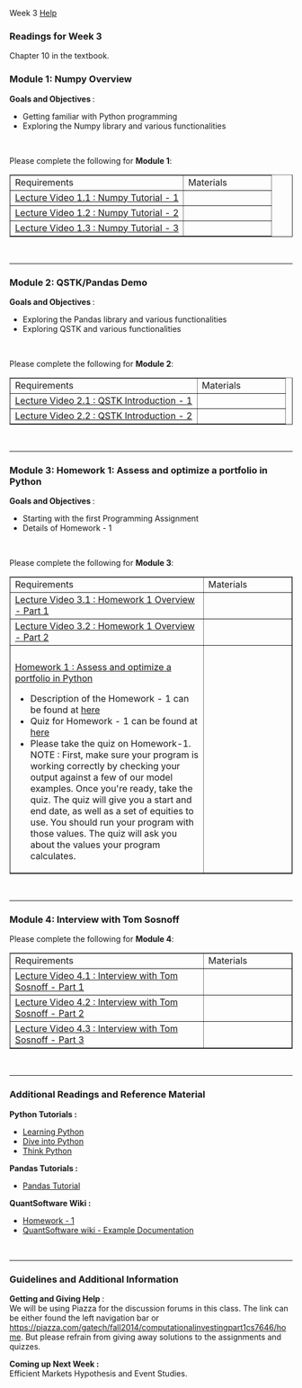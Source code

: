 Week 3    <a class="coursera-reporter-link" title="Click here if you're experiencing technical problems or found errors in the course materials." target="_blank" href="https://class.coursera.org/compinvesting1-004/help/pages?url=https%3A%2F%2Fclass.coursera.org%2Fcompinvesting1-004%2Fwiki%2FWeek3">
      Help
    </a>
    <a data-coursera-admin-helpwidget-link="" rel="help" href="https://class.coursera.org/mooc/help/pages/setup" title="Course Page Setup" style="display:none;">Learn more.</a>
</h2>


<h3>Readings for Week 3</h3>Chapter 10 in the textbook.<br><h3>Module 1: Numpy Overview</h3>
<p><b>Goals and Objectives </b>:
    <br></p>
<p></p>
<ul>
<li>
        Getting familiar with Python programming</li>
    <li>
        Exploring the Numpy library and various functionalities</li>
</ul>
<br><p></p>

<p></p>
<p>Please complete the following for <strong>Module 1</strong>:</p>
<p></p>
<table style="width: 100%" border="1"><tbody>
<tr>
<td>Requirements
                <br>
</td>
            <td width="140px">Materials
                <br>
</td>
        </tr>
<tr>
<td>
<a href="https://class.coursera.org/compinvesting1-004/lecture/view?lecture_id=147" data-modal=".inpage-video-modal" data-modal-iframe="../lecture/view?lecture_id=147" title="Link: ../lecture/view?lecture_id=147">Lecture Video 1.1 : Numpy Tutorial - 1</a>
            </td>
            <td>
                <div class="item_resource">&nbsp;&nbsp;&nbsp;&nbsp;&nbsp;&nbsp;&nbsp;&nbsp;&nbsp;&nbsp;<a style="font-size:30px" alt="Download Video" title="Download Video" href="https://class.coursera.org/compinvesting1-004/lecture/download.mp4?lecture_id=147"><i class="icon-download-alt resource"></i></a>
                </div>
            </td>
        </tr>
<tr>
<td>
<a href="https://class.coursera.org/compinvesting1-004/lecture/view?lecture_id=149" data-modal=".inpage-video-modal" data-modal-iframe="../lecture/view?lecture_id=149">Lecture Video 1.2 : Numpy Tutorial - 2</a>
            </td>
            <td>
                <div class="item_resource">&nbsp;&nbsp;&nbsp;&nbsp;&nbsp;&nbsp;&nbsp;&nbsp;&nbsp;&nbsp;<a style="font-size:30px" alt="Download Video" title="Download Video" href="https://class.coursera.org/compinvesting1-004/lecture/download.mp4?lecture_id=149"><i class="icon-download-alt resource"></i></a>
                </div>
            </td>
        </tr>
<tr>
<td>
<a href="https://class.coursera.org/compinvesting1-004/lecture/view?lecture_id=151" data-modal=".inpage-video-modal" data-modal-iframe="../lecture/view?lecture_id=151">Lecture Video 1.3 : Numpy Tutorial - 3</a>
            </td>
            <td>
                <div class="item_resource">&nbsp;&nbsp;&nbsp;&nbsp;&nbsp;&nbsp;&nbsp;&nbsp;&nbsp;&nbsp;<a style="font-size:30px" alt="Download Video" title="Download Video" href="https://class.coursera.org/compinvesting1-004/lecture/download.mp4?lecture_id=151"><i class="icon-download-alt resource"></i></a>
                </div>
            </td>
        </tr>
</tbody></table>
<p>
    <br></p>
<hr>
<h3>Module 2: QSTK/Pandas Demo</h3>
<p><b>Goals and Objectives </b>:
    <br></p>
<p></p>
<ul>
<li>
        Exploring the Pandas library and various functionalities</li>
    <li>
        Exploring QSTK and various functionalities</li>
</ul>
<br><p></p>
<p>Please complete the following for <strong>Module 2</strong>:</p>
<p></p>
<table style="width: 100%" border="1"><tbody>
<tr>
<td>Requirements
                <br>
</td>
            <td width="140px">Materials
                <br>
</td>
        </tr>
<tr>
<td>
<a href="https://class.coursera.org/compinvesting1-004/lecture/view?lecture_id=163" data-modal=".inpage-video-modal" data-modal-iframe="../lecture/view?lecture_id=163">Lecture Video 2.1 : QSTK Introduction - 1</a>
            </td>
            <td>
                <div class="item_resource">&nbsp;&nbsp;&nbsp;&nbsp;&nbsp;&nbsp;&nbsp;&nbsp;&nbsp;&nbsp;<a style="font-size:30px" alt="Download Video" title="Download Video" href="https://class.coursera.org/compinvesting1-004/lecture/download.mp4?lecture_id=163"><i class="icon-download-alt resource"></i></a>
                </div>
            </td>
        </tr>
<tr>
<td>
<a href="https://class.coursera.org/compinvesting1-004/lecture/view?lecture_id=165" data-modal=".inpage-video-modal" data-modal-iframe="../lecture/view?lecture_id=165">Lecture Video 2.2 : QSTK Introduction - 2</a>
            </td>
            <td>
                <div class="item_resource">&nbsp;&nbsp;&nbsp;&nbsp;&nbsp;&nbsp;&nbsp;&nbsp;&nbsp;&nbsp;<a style="font-size:30px" alt="Download Video" title="Download Video" href="https://class.coursera.org/compinvesting1-004/lecture/download.mp4?lecture_id=165"><i class="icon-download-alt resource"></i></a>
                </div>
            </td>
        </tr>
</tbody></table>
<p>
    <br></p>
<hr>
<h3>Module 3: Homework 1: Assess and optimize a portfolio in Python</h3>
<p><b>Goals and Objectives </b>:
    <br></p>
<p></p>
<ul>
<li>
        Starting with the first Programming Assignment</li>
    <li>
        Details of Homework - 1</li>
</ul>
<br><p></p>
<p>Please complete the following for <strong>Module 3</strong>:</p>
<p></p>
<table style="width: 100%" border="1"><tbody>
<tr>
<td>Requirements
                <br>
</td>
            <td width="140px">Materials
                <br>
</td>
        </tr>
<tr>
<td>
<a href="https://class.coursera.org/compinvesting1-004/lecture/view?lecture_id=157" data-modal=".inpage-video-modal" data-modal-iframe="../lecture/view?lecture_id=157">Lecture Video 3.1 : Homework 1 Overview - Part 1</a>
            </td>
            <td>
                <div class="item_resource">&nbsp;&nbsp;&nbsp;&nbsp;&nbsp;&nbsp;&nbsp;&nbsp;&nbsp;&nbsp;<a style="font-size:30px" alt="Download Video" title="Download Video" href="https://class.coursera.org/compinvesting1-004/lecture/download.mp4?lecture_id=157"><i class="icon-download-alt resource"></i></a>
                </div>
            </td>
        </tr>
<tr>
<td>
<a href="https://class.coursera.org/compinvesting1-004/lecture/view?lecture_id=159" data-modal=".inpage-video-modal" data-modal-iframe="../lecture/view?lecture_id=159">Lecture Video 3.2 : Homework 1 Overview - Part 2</a>
            </td>
            <td>
                <div class="item_resource">&nbsp;&nbsp;&nbsp;&nbsp;&nbsp;&nbsp;&nbsp;&nbsp;&nbsp;&nbsp;<a style="font-size:30px" alt="Download Video" title="Download Video" href="https://class.coursera.org/compinvesting1-004/lecture/download.mp4?lecture_id=159"><i class="icon-download-alt resource"></i></a>
                </div>
            </td>
        </tr>
<tr>
<td>
<a href="http://wiki.quantsoftware.org/index.php?title=CompInvestI_Homework_1" title="Link: http://wiki.quantsoftware.org/index.php?title=CompInvestI_Homework_1"><pre><code></code></pre>Homework 1 : Assess and optimize a portfolio in Python</a> 
                <br><ul>
<li>Description of the Homework - 1 can be found at <a href="http://wiki.quantsoftware.org/index.php?title=CompInvestI_Homework_1" title="Link: http://wiki.quantsoftware.org/index.php?title=CompInvestI_Homework_1">here</a>
                        <br>
</li>
                    <li>Quiz for Homework - 1 can be found at <a href="https://class.coursera.org/compinvesting1-004/quiz/start?quiz_id=214">here</a>
                        <br>
</li>
                    <li>Please take the quiz on Homework-1. NOTE : First, make sure your program is working correctly by checking your output against a few of our model examples. Once you're ready, take the quiz. The quiz will give you a start and end date,
                        as well as a set of equities to use. You should run your program with those values. The quiz will ask you about the values your program calculates.
                        <br>
</li>
                </ul>
<ul></ul>
</td>
            <td></td>
        </tr>
</tbody></table>
<p>
    <br></p>
<hr>
<h3>Module 4: Interview with Tom Sosnoff</h3>
<p></p>
<p>Please complete the following for <strong>Module 4</strong>:</p>
<p></p>
<table style="width: 100%" border="1"><tbody>
<tr>
<td>Requirements
                <br>
</td>
            <td>Materials
                <br>
</td>
        </tr>
<tr>
<td>
<a href="https://class.coursera.org/compinvesting1-004/lecture/view?lecture_id=145" data-modal=".inpage-video-modal" data-modal-iframe="../lecture/view?lecture_id=145">Lecture Video 4.1 : Interview with Tom Sosnoff  - Part 1</a>
                <br>
</td>
            <td width="140px">
                <div class="item_resource">&nbsp;&nbsp;&nbsp;&nbsp;&nbsp;&nbsp;&nbsp;&nbsp;&nbsp;&nbsp;<a style="font-size:30px" alt="Download Video" title="Download Video" href="https://class.coursera.org/compinvesting1-004/lecture/download.mp4?lecture_id=145"><i class="icon-download-alt resource"></i></a>
                </div>
            </td>
        </tr>
<tr>
<td>
<a href="https://class.coursera.org/compinvesting1-004/lecture/view?lecture_id=153" data-modal=".inpage-video-modal" data-modal-iframe="../lecture/view?lecture_id=153">Lecture Video 4.2 : Interview with Tom Sosnoff  - Part 2</a>
                <br>
</td>
            <td width="140px">
                <div class="item_resource">&nbsp;&nbsp;&nbsp;&nbsp;&nbsp;&nbsp;&nbsp;&nbsp;&nbsp;&nbsp;<a style="font-size:30px" alt="Download Video" title="Download Video" href="https://class.coursera.org/compinvesting1-004/lecture/download.mp4?lecture_id=153"><i class="icon-download-alt resource"></i></a>
                </div>
            </td>
        </tr>
<tr>
<td>
<a href="https://class.coursera.org/compinvesting1-004/lecture/view?lecture_id=155" data-modal=".inpage-video-modal" data-modal-iframe="../lecture/view?lecture_id=155">Lecture Video 4.3 : Interview with Tom Sosnoff  - Part 3</a>
                <br>
</td>
            <td width="140px">
                <div class="item_resource">&nbsp;&nbsp;&nbsp;&nbsp;&nbsp;&nbsp;&nbsp;&nbsp;&nbsp;&nbsp;<a style="font-size:30px" alt="Download Video" title="Download Video" href="https://class.coursera.org/compinvesting1-004/lecture/download.mp4?lecture_id=155"><i class="icon-download-alt resource"></i></a>
                </div>
            </td>
        </tr>
</tbody></table>
<p>
    <br></p>
<hr>
<h3>Additional Readings and Reference Material<br>
</h3>
<p><strong>Python Tutorials : </strong><b></b> 
    <br></p>
<ul>
<li>
<a href="http://www.learnpython.org/">Learning Python</a>
    </li>
    <li>
<a href="http://www.diveintopython.net/">Dive into Python</a>
    </li>
    <li>
<a href="http://www.greenteapress.com/thinkpython/">Think Python</a>
    </li>
</ul>
<p></p>
<p><strong>Pandas Tutorials : </strong><b></b> 
    <br></p>
<ul>
<li><a href="http://pandas.pydata.org/pandas-docs/stable/dsintro.html" title="Link: http://pandas.pydata.org/pandas-docs/stable/dsintro.html">Pandas Tutorial</a></li>
</ul>
<p></p>
<p><strong>QuantSoftware Wiki : </strong><b></b> 
    <br></p>
<ul>
<li>
<a href="http://wiki.quantsoftware.org/index.php?title=CompInvestI_Homework_1">Homework -  1</a>
    </li>
    <li>
<a href="http://wiki.quantsoftware.org/index.php?title=QuantSoftware_ToolKit#Documentation">QuantSoftware wiki - Example Documentation</a>
    </li>
</ul>
<p></p>
<br><hr>
<p>
</p>
<h3>Guidelines and Additional Information<br>
</h3>
<p><strong>Getting and Giving Help </strong>:
    <br>We will be using Piazza for the discussion forums in this class. The link can be either found the left navigation bar or <a href="https://piazza.com/gatech/fall2014/computationalinvestingpart1cs7646/home" target="_blank">https://piazza.com/gatech/fall2014/computationalinvestingpart1cs7646/home</a>. But
    please refrain from giving away solutions to the assignments and quizzes.
</p>
<p>
    <strong>Coming up Next Week : </strong> 
    <br>Efficient Markets Hypothesis and Event Studies.
</p>
